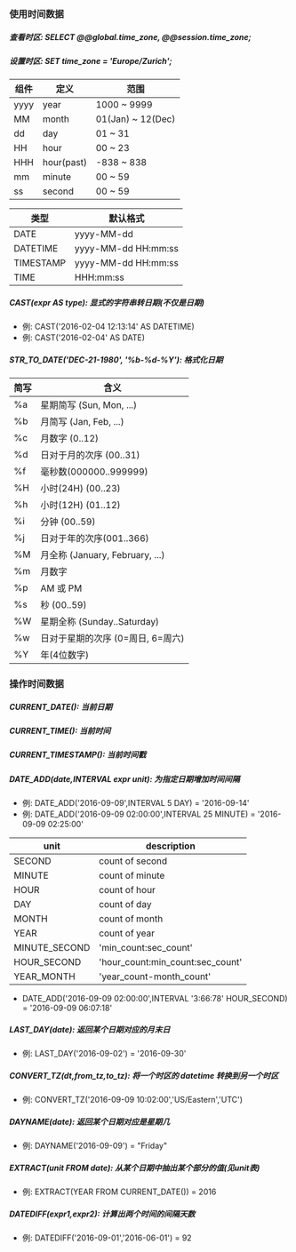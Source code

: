 ### 使用时间数据


##### 查看时区: SELECT @@global.time_zone, @@session.time_zone;
##### 设置时区: SET time_zone = 'Europe/Zurich';


| 组件   | 定义           |范围                 |
| ---   | ---           | ---                |
| yyyy  | year          | 1000 ~ 9999        |
| MM    | month         | 01(Jan) ~ 12(Dec)  |
| dd    | day           | 01 ~ 31            |
| HH    | hour          | 00 ~ 23            |
| HHH   | hour(past)    | -838 ~ 838         |
| mm    | minute        | 00 ~ 59            |
| ss    | second        | 00 ~ 59            |

| 类型       | 默认格式               |
| ---       | ---                   |
| DATE      | yyyy-MM-dd            |
| DATETIME  | yyyy-MM-dd HH:mm:ss   |
| TIMESTAMP | yyyy-MM-dd HH:mm:ss   |
| TIME      | HHH:mm:ss             |


##### CAST(expr AS type): 显式的字符串转日期(不仅是日期)
- 例: CAST('2016-02-04 12:13:14' AS DATETIME)
- 例: CAST('2016-02-04' AS DATE)


##### STR_TO_DATE('DEC-21-1980', '%b-%d-%Y'): 格式化日期

| 简写 | 含义                               |
| --- | ---                                |
| %a  | 星期简写 (Sun, Mon, ...)            |
| %b  | 月简写 (Jan, Feb, ...)              |
| %c  | 月数字 (0..12)                    |
| %d  | 日对于月的次序 (00..31)              |
| %f  | 毫秒数(000000..999999)             |
| %H  | 小时(24H) (00..23)                 |
| %h  | 小时(12H) (01..12)                 |
| %i  | 分钟 (00..59)                      |
| %j  | 日对于年的次序(001..366)             |
| %M  | 月全称 (January, February, ...)    |
| %m  | 月数字                             |
| %p  | AM 或 PM                           |
| %s  | 秒 (00..59)                        |
| %W  | 星期全称 (Sunday..Saturday)         |
| %w  | 日对于星期的次序 (0=周日, 6=周六)      |
| %Y  | 年(4位数字)                         |


### 操作时间数据


##### CURRENT_DATE(): 当前日期
##### CURRENT_TIME(): 当前时间
##### CURRENT_TIMESTAMP(): 当前时间戳


##### DATE_ADD(date,INTERVAL expr unit): 为指定日期增加时间间隔
- 例: DATE_ADD('2016-09-09',INTERVAL 5 DAY) = '2016-09-14'
- 例: DATE_ADD('2016-09-09 02:00:00',INTERVAL 25 MINUTE) = '2016-09-09 02:25:00'

| unit          | description                       |
| ---           | ---                               |
| SECOND        | count of second                   |
| MINUTE        | count of minute                   |
| HOUR          | count of hour                     |
| DAY           | count of day                      |
| MONTH         | count of month                    |
| YEAR          | count of year                     |
| MINUTE_SECOND | 'min_count:sec_count'             |
| HOUR_SECOND   | 'hour_count:min_count:sec_count'  |
| YEAR_MONTH    | 'year_count-month_count'          |

- DATE_ADD('2016-09-09 02:00:00',INTERVAL '3:66:78' HOUR_SECOND) = '2016-09-09 06:07:18'


##### LAST_DAY(date): 返回某个日期对应的月末日
- 例: LAST_DAY('2016-09-02') = '2016-09-30'

##### CONVERT_TZ(dt,from_tz,to_tz): 将一个时区的 datetime 转换到另一个时区
- 例: CONVERT_TZ('2016-09-09 10:02:00','US/Eastern','UTC')

##### DAYNAME(date): 返回某个日期对应是星期几
- 例: DAYNAME('2016-09-09') = "Friday"

##### EXTRACT(unit FROM date): 从某个日期中抽出某个部分的值(见unit表)
- 例: EXTRACT(YEAR FROM CURRENT_DATE()) = 2016

##### DATEDIFF(expr1,expr2): 计算出两个时间的间隔天数
- 例: DATEDIFF('2016-09-01','2016-06-01') = 92
